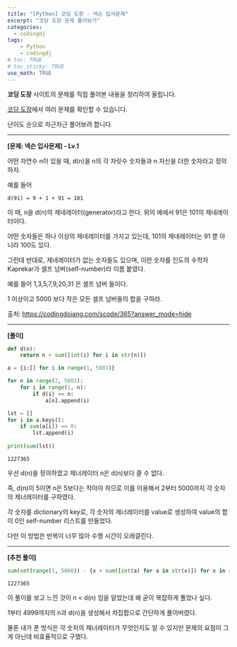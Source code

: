 ```yaml
---
title: "[Python] 코딩 도장 - 넥슨 입사문제"
excerpt: "코딩 도장 문제 풀어보기"
categories: 
  - codingdj
tags: 
    - Python
    - codingdj
# toc: TRUE
# toc_sticky: TRUE
use_math: TRUE
---
```


**코딩 도장** 사이트의 문제를 직접 풀어본 내용을 정리하여 올립니다.

[코딩 도장](https://codingdojang.com/)에서 여러 문제를 확인할 수 있습니다.

난이도 순으로 차근차근 풀어보려 합니다.

---

**[문제: 넥슨 입사문제] - Lv.1**

어떤 자연수 n이 있을 때, d(n)을 n의 각 자릿수 숫자들과 n 자신을 더한 숫자라고 정의하자.

예를 들어

```
d(91) = 9 + 1 + 91 = 101
```

이 때, n을 d(n)의 제네레이터(generator)라고 한다. 위의 예에서 91은 101의 제네레이터이다.

어떤 숫자들은 하나 이상의 제네레이터를 가지고 있는데, 101의 제네레이터는 91 뿐 아니라 100도 있다. 

그런데 반대로, 제네레이터가 없는 숫자들도 있으며, 이런 숫자를 인도의 수학자 Kaprekar가 셀프 넘버(self-number)라 이름 붙였다. 

예를 들어 1,3,5,7,9,20,31 은 셀프 넘버 들이다.

1 이상이고 5000 보다 작은 모든 셀프 넘버들의 합을 구하라.

출처: <https://codingdojang.com/scode/365?answer_mode=hide>

---

**[풀이]**


```python
def d(n):
    return n + sum([int(i) for i in str(n)])

a = {i:[] for i in range(1, 5001)}

for n in range(2, 5001):
    for i in range(1, n):
        if d(i) == n:
            a[n].append(i)

lst = []
for i in a.keys():
    if sum(a[i]) == 0:
        lst.append(i)
        
print(sum(lst))
```

    1227365
    

우선 d(n)을 정의하였고 제너레이터 n은 d(n)보다 클 수 없다.

즉, d(n)이 5이면 n은 5보다는 작아야 하므로 이를 이용해서 2부터 5000까지 각 숫자의 제너레이터를 구하였다.

각 숫자를 dictionary의 key로, 각 숫자의 제너레이터를 value로 생성하여 value의 합이 0인 self-number 리스트를 만들었다.

다만 이 방법은 반복이 너무 많아 수행 시간이 오래걸린다.

---

**[추천 풀이]**


```python
sum(set(range(1, 5000)) - {x + sum([int(a) for a in str(x)]) for x in range(1, 5000)})
```




    1227365



이 풀이를 보고 느낀 것이 n < d(n) 임을 알았는데 왜 굳이 복잡하게 풀었나 싶다.

1부터 4999까지의 n과 d(n)을 생성해서 차집합으로 간단하게 풀어버렸다.

물론 내가 푼 방식은 각 숫자의 제너레이터가 무엇인지도 알 수 있지만 문제의 요점이 그게 아닌데 비효율적으로 구했다.
